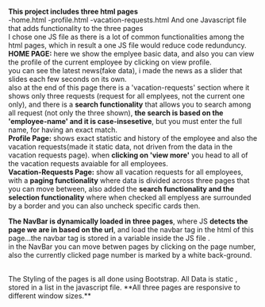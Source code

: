 **This project includes three html pages**<br>
-home.html
-profile.html
-vacation-requests.html
And one Javascript file that adds functionality to the three pages <br>
I chose one JS file as there is a lot of common functionalities among the html pages, which in result a one JS file would reduce code redunduncy.
<br>
**HOME PAGE:**
here we show the emplyee basic data, and also you can view the profile of the current employee by clicking on view profile.<br>
you can see the latest news(fake data), i made the news as a slider that slides each  few seconds on its own.<br>
also at the end of this page there is a  'vacation-requests' section where it shows only three requests (request for all emplyees, not the current one only), and there is a **search functionality** 
that allows you to 
search among all request (not only the three shown), **the search is based on the 'employee-name' and it is case-insesetive**, but you must enter the full name, for having an exact match.
<br>
**Profile Page:**
shows exact statistic and history of the employee and also the vacation requests(made it static data, not driven from the data in the vacation requests page).
when **clicking on 'view more'** you head to all of the vacation requests avaiable for all employees.
<br>
**Vacation-Requests Page:**
show all vacation requests for all employees, with a **paging functionality** where data is divided across three pages that you can move between, 
also added the **search functionality and the selection functionality** where when checked all emplyess are surrounded by a border and you can also uncheck specific cards then.
<br>

**The NavBar is dynamically loaded in three pages**, where JS **detects the page we are in based on the url**, and load the navbar tag in the html of this page...the navbar tag is stored in a variable inside the JS file .<br>
in the NavBar you can move betwen pages by clicking on the page number, also the currently clicked page number is  marked by a white back-ground.

<br>
The Styling of the pages is all done using Bootstrap.
All Data is static , stored in a list in the javascript file.
**All three pages are responsive to different window sizes.**


